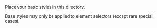 Place your basic styles in this directory.

Base styles may only be applied to element selectors (except rare special cases).
